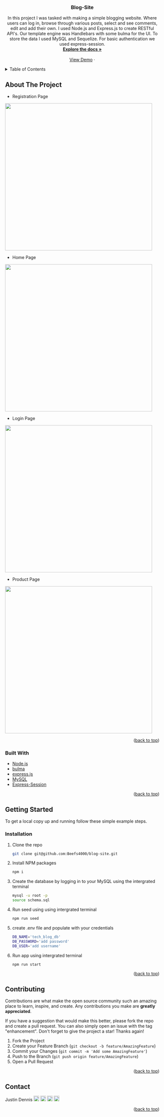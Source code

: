 <div id="top"></div>

<h3 align="center">Blog-Site</h3>
<div>
  <p align="center">
    In this project I was tasked with making a simple blogging website. Where users can log in, browse through various posts, select and see comments, edit and add their own. I used Node.js and Express.js to create RESTful API's. Our template engine was Handlebars with some bulma for the UI. To store the data I used MySQL and Sequelize. For basic authentication we used express-session.
    <br />
    <a href="https://github.com/Beefs4000/blog-site"><strong>Explore the docs »</strong></a>
    <br />
    <br />
    <a href="https://blog-site-beefs4000.herokuapp.com/">View Demo</a>
    ·
    </p>
</div>



<!-- TABLE OF CONTENTS -->
<details>
  <summary>Table of Contents</summary>
  <ol>
    <li>
      <a href="#about-the-project">About The Project</a>
      <ul>
        <li><a href="#built-with">Built With</a></li>
      </ul>
    </li>
    <li>
      <a href="#getting-started">Getting Started</a>
      <ul>
        <li><a href="#installation">Installation</a></li>
      </ul>
    </li>
    <li><a href="#contributing">Contributing</a></li>
    <li><a href="#contact">Contact</a></li>
  </ol>
</details>



<!-- ABOUT THE PROJECT -->
## About The Project



* Registration Page
<img src="https://user-images.githubusercontent.com/103645633/186163247-8514d227-52c8-4c5b-8881-8f45174a476a.jpg" width="480">

* Home Page
<img src="https://user-images.githubusercontent.com/103645633/186163259-6449cfc9-b115-43dc-8185-0f049a2dfd99.jpg" width="480">

* Login Page
<img src="https://user-images.githubusercontent.com/103645633/186163263-1b54450d-4d3b-4765-8428-5012a35ee1fd.jpg" width="480">

* Product Page
<img src="https://user-images.githubusercontent.com/103645633/186163266-6afa3f31-b0e7-4e56-aa3f-5c9643c85a32.jpg" width="480">

<p align="right">(<a href="#top">back to top</a>)</p>

### Built With

* [Node.js](https://nodejs.org/en/)
* [bulma](https://bulma.io/)
* [express.js](https://expressjs.com/)
* [MySQL](https://www.mysql.com/)
* [Express-Session](https://www.npmjs.com/package/express-session)

<p align="right">(<a href="#top">back to top</a>)</p>



<!-- GETTING STARTED -->
## Getting Started

To get a local copy up and running follow these simple example steps.

### Installation

1. Clone the repo
   ```sh
   git clone git@github.com:Beefs4000/blog-site.git
   ```
2. Install NPM packages
   ```sh
   npm i
   ```
3. Create the database by logging in to your MySQL using the intergrated terminal
   ```sh
   mysql -u root -p
   source schema.sql
   ```   
4. Run seed using using intergrated terminal
   ```sh
   npm run seed
   ```
5. create .env file and populate with your credentials
   ```sh
   DB_NAME='tech_blog_db'
   DB_PASSWORD='add password'
   DB_USER='add username'
   ```
6. Run app using intergrated terminal
   ```sh
   npm run start
   ```

<p align="right">(<a href="#top">back to top</a>)</p>



<!-- CONTRIBUTING -->
## Contributing

Contributions are what make the open source community such an amazing place to learn, inspire, and create. Any contributions you make are **greatly appreciated**.

If you have a suggestion that would make this better, please fork the repo and create a pull request. You can also simply open an issue with the tag "enhancement".
Don't forget to give the project a star! Thanks again!

1. Fork the Project
2. Create your Feature Branch (`git checkout -b feature/AmazingFeature`)
3. Commit your Changes (`git commit -m 'Add some AmazingFeature'`)
4. Push to the Branch (`git push origin feature/AmazingFeature`)
5. Open a Pull Request

<p align="right">(<a href="#top">back to top</a>)</p>

<!-- CONTACT -->
## Contact

Justin Dennis   [<img src="https://github.com/gauravghongde/social-icons/blob/9d939e1c5b7ea4a24ac39c3e4631970c0aa1b920/PNG/White/Twitter_white.png" width="18">][5] [<img src="https://github.com/gauravghongde/social-icons/blob/9d939e1c5b7ea4a24ac39c3e4631970c0aa1b920/PNG/White/Outlook_white.png" width="18">][6] [<img src="https://github.com/gauravghongde/social-icons/blob/9d939e1c5b7ea4a24ac39c3e4631970c0aa1b920/PNG/White/Github_white.png" width="18">][7] [<img src="https://github.com/gauravghongde/social-icons/blob/9d939e1c5b7ea4a24ac39c3e4631970c0aa1b920/PNG/White/LinkedIN_white.png" width="18">][8]


[5]: https://twitter.com/Justo_Tron
[6]: mailto:justin.dennis@hotmail.com
[7]: https://github.com/Beefs4000
[8]: https://www.linkedin.com/in/justin-dennis-853568114/ 



<p align="right">(<a href="#top">back to top</a>)</p>
